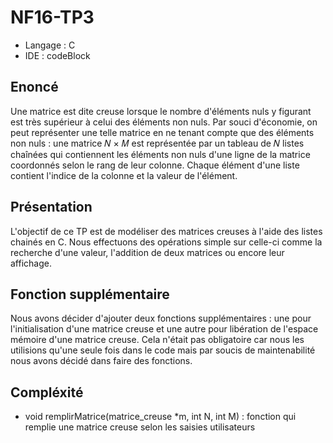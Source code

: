 # NF16-TP3

- Langage : C
- IDE : codeBlock

## Enoncé

Une matrice est dite creuse lorsque le nombre d'éléments nuls y figurant est très supérieur à celui des éléments non nuls. Par souci d'économie, on peut représenter une telle matrice en ne tenant compte que des éléments non nuls : une matrice 𝑁 × 𝑀 est représentée par un tableau de 𝑁 listes chaînées qui contiennent les éléments non nuls d'une ligne de la matrice coordonnés selon le rang de leur colonne. Chaque élément d'une liste contient l'indice de la colonne et la valeur de l'élément.

## Présentation

L'objectif de ce TP est de modéliser des matrices creuses à l'aide des listes chainés en C. Nous effectuons des opérations simple sur celle-ci comme la recherche d'une valeur, l'addition de deux matrices ou encore leur affichage.

## Fonction supplémentaire

Nous avons décider d'ajouter deux fonctions supplémentaires : une pour l'initialisation d'une matrice creuse et une autre pour libération de l'espace mémoire d'une matrice creuse. Cela n'était pas obligatoire car nous les utilisions qu'une seule fois dans le code mais par soucis de maintenabilité nous avons décidé dans faire des fonctions.

## Compléxité

- void remplirMatrice(matrice_creuse *m, int N, int M) : fonction qui remplie une matrice creuse selon les saisies utilisateurs




